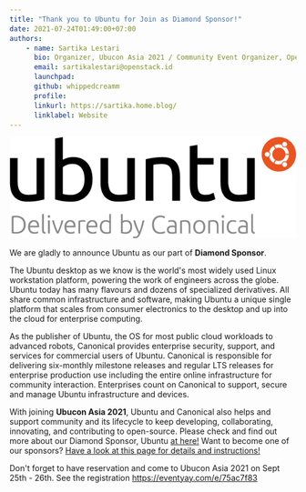 ```yaml
---
title: "Thank you to Ubuntu for Join as Diamond Sponsor!"
date: 2021-07-24T01:49:00+07:00
authors:
    - name: Sartika Lestari
      bio: Organizer, Ubucon Asia 2021 / Community Event Organizer, OpenStack Indonesia 
      email: sartikalestari@openstack.id
      launchpad: 
      github: whippedcreamm
      profile: 
      linkurl: https://sartika.home.blog/
      linklabel: Website
---
```


![Logo of Ubuntu - Delivered by Canonical](delivered-by_black-orange_hex.png)

We are gladly to announce Ubuntu as our part of **Diamond Sponsor**.

The Ubuntu desktop as we know is the world's most widely used Linux workstation platform, powering the work of engineers across the globe. Ubuntu today has many flavours and dozens of specialized derivatives. All share common infrastructure and software, making Ubuntu a unique single platform that scales from consumer electronics to the desktop and up into the cloud for enterprise computing. 

As the publisher of Ubuntu, the OS for most public cloud workloads to advanced robots, Canonical provides enterprise security, support, and services for commercial users of Ubuntu. Canonical is responsible for delivering six-monthly milestone releases and regular LTS releases for enterprise production use including the entire online infrastructure for community interaction. Enterprises count on Canonical to support, secure and manage Ubuntu infrastructure and devices.

With joining **Ubucon Asia 2021**, Ubuntu and Canonical also helps and support community and its lifecycle to keep developing, collaborating, innovating, and contributing to open-source. 
Please check and find out more about our Diamond Sponsor, Ubuntu [at here!](../../sponsors/ubuntu/) 
Want to become one of our sponsors? [Have a look at this page for details and instructions!](../../sponsors/become-a-sponsor/)

Don't forget to have reservation and come to Ubucon Asia 2021 on Sept 25th - 26th. See the registration https://eventyay.com/e/75ac7f83